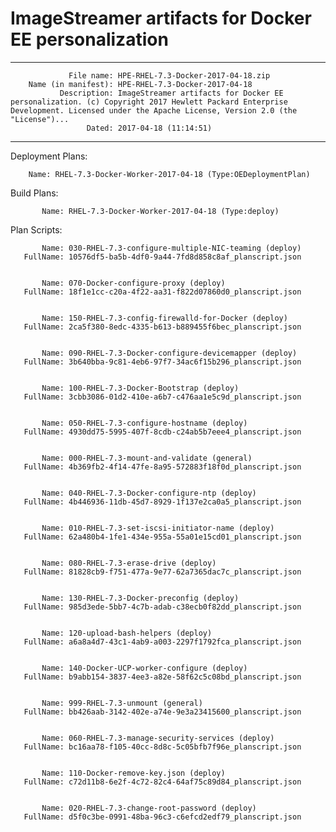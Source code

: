 # ImageStreamer artifacts for Docker EE personalization

--------------------------------------------------------------------------------
                 File name: HPE-RHEL-7.3-Docker-2017-04-18.zip
        Name (in manifest): HPE-RHEL-7.3-Docker-2017-04-18
               Description: ImageStreamer artifacts for Docker EE personalization. (c) Copyright 2017 Hewlett Packard Enterprise Development. Licensed under the Apache License, Version 2.0 (the "License")...
                     Dated: 2017-04-18 (11:14:51)
--------------------------------------------------------------------------------

Deployment Plans:

        Name: RHEL-7.3-Docker-Worker-2017-04-18 (Type:OEDeploymentPlan)

Build Plans:

	       Name: RHEL-7.3-Docker-Worker-2017-04-18 (Type:deploy)

Plan Scripts:

	       Name: 030-RHEL-7.3-configure-multiple-NIC-teaming (deploy)
	   FullName: 10576df5-ba5b-4df0-9a44-7fd8d858c8af_planscript.json


	       Name: 070-Docker-configure-proxy (deploy)
	   FullName: 18f1e1cc-c20a-4f22-aa31-f822d07860d0_planscript.json


	       Name: 150-RHEL-7.3-config-firewalld-for-Docker (deploy)
	   FullName: 2ca5f380-8edc-4335-b613-b889455f6bec_planscript.json


	       Name: 090-RHEL-7.3-Docker-configure-devicemapper (deploy)
	   FullName: 3b640bba-9c81-4eb6-97f7-34ac6f15b296_planscript.json


	       Name: 100-RHEL-7.3-Docker-Bootstrap (deploy)
	   FullName: 3cbb3086-01d2-410e-a6b7-c476aa1e5c9d_planscript.json


	       Name: 050-RHEL-7.3-configure-hostname (deploy)
	   FullName: 4930dd75-5995-407f-8cdb-c24ab5b7eee4_planscript.json


	       Name: 000-RHEL-7.3-mount-and-validate (general)
	   FullName: 4b369fb2-4f14-47fe-8a95-572883f18f0d_planscript.json


	       Name: 040-RHEL-7.3-Docker-configure-ntp (deploy)
	   FullName: 4b446936-11db-45d7-8929-1f137e2ca0a5_planscript.json


	       Name: 010-RHEL-7.3-set-iscsi-initiator-name (deploy)
	   FullName: 62a480b4-1fe1-434e-955a-55a01e15cd01_planscript.json


	       Name: 080-RHEL-7.3-erase-drive (deploy)
	   FullName: 81828cb9-f751-477a-9e77-62a7365dac7c_planscript.json


	       Name: 130-RHEL-7.3-Docker-preconfig (deploy)
	   FullName: 985d3ede-5bb7-4c7b-adab-c38ecb0f82dd_planscript.json


	       Name: 120-upload-bash-helpers (deploy)
	   FullName: a6a8a4d7-43c1-4ab9-a003-2297f1792fca_planscript.json


	       Name: 140-Docker-UCP-worker-configure (deploy)
	   FullName: b9abb154-3837-4ee3-a82e-58f62c5c08bd_planscript.json


	       Name: 999-RHEL-7.3-unmount (general)
	   FullName: bb426aab-3142-402e-a74e-9e3a23415600_planscript.json


	       Name: 060-RHEL-7.3-manage-security-services (deploy)
	   FullName: bc16aa78-f105-40cc-8d8c-5c05bfb7f96e_planscript.json


	       Name: 110-Docker-remove-key.json (deploy)
	   FullName: c72d11b8-6e2f-4c72-82c4-64af75c89d84_planscript.json


	       Name: 020-RHEL-7.3-change-root-password (deploy)
	   FullName: d5f0c3be-0991-48ba-96c3-c6efcd2edf79_planscript.json


